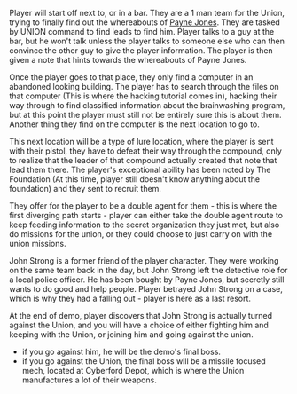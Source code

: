 Player will start off next to, or in a bar. They are a 1 man team for the Union, trying to finally find out the whereabouts of [Payne Jones](../Legends/Payne%20Jones.md). They are tasked by UNION command to find leads to find him. Player talks to a guy at the bar, but he won't talk unless the player talks to someone else who can then convince the other guy to give the player information. The player is then given a note that hints towards the whereabouts of Payne Jones.

Once the player goes to that place, they only find a computer in an abandoned looking building. The player has to search through the files on that computer (This is where the hacking tutorial comes in), hacking their way through to find classified information about the brainwashing program, but at this point the player must still not be entirely sure this is about them. Another thing they find on the computer is the next location to go to.

This next location will be a type of lure location, where the player is sent with their pistol, they have to defeat their way through the compound, only to realize that the leader of that compound actually created that note that lead them there. The player's exceptional ability has been noted by The Foundation (At this time, player still doesn't know anything about the foundation) and they sent to recruit them.

They offer for the player to be a double agent for them - this is where the first diverging path starts - player can either take the double agent route to keep feeding information to the secret organization they just met, but also do missions for the union, or they could choose to just carry on with the union missions.

John Strong is a former friend of the player character. They were working on the same team back in the day, but John Strong left the detective role for a local police officer. He has been bought by Payne Jones, but secretly still wants to do good and help people. Player betrayed John Strong on a case, which is why they had a falling out - player is here as a last resort.

At the end of demo, player discovers that John Strong is actually turned against the Union, and you will have a choice of either fighting him and keeping with the Union, or joining him and going against the union.

- if you go against him, he will be the demo's final boss. 
- if you go against the Union, the final boss will be a missile focused mech, located at Cyberford Depot, which is where the Union manufactures a lot of their weapons.